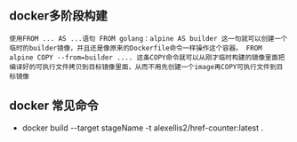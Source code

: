 ## docker多阶段构建
``
使用FROM ... AS ...语句
FROM golang：alpine AS builder
这一句就可以创建一个临时的builder镜像，并且还是像原来的Dockerfile命令一样操作这个容器。
FROM alpine
COPY --from=builder ....
这条COPY命令就可以从刚才临时构建的镜像里面把编译好的可执行文件拷贝到目标镜像里面，从而不用先创建一个image再COPY可执行文件到目标镜像
``
## docker 常见命令
- docker build --target stageName -t alexellis2/href-counter:latest .
